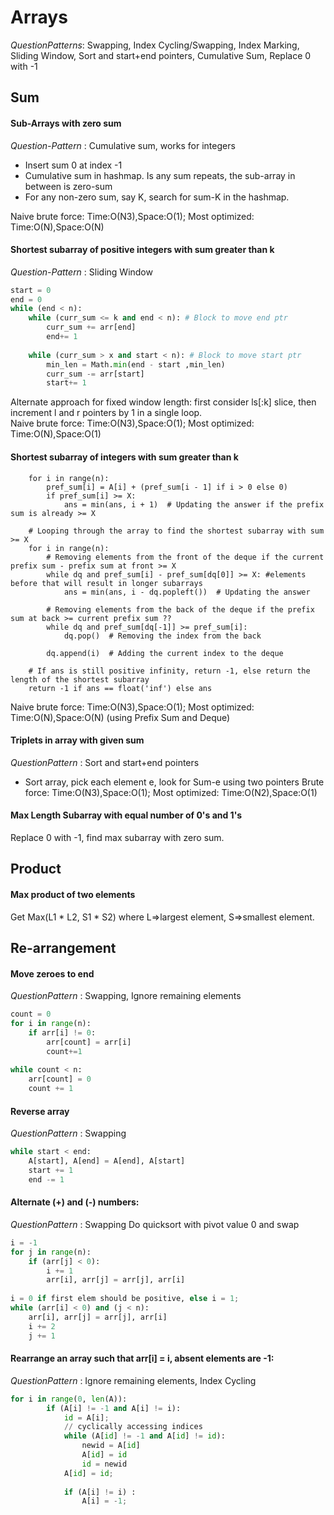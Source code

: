 # Arrays

*QuestionPatterns*: Swapping, Index Cycling/Swapping, Index Marking, Sliding Window, Sort and start+end pointers, Cumulative Sum, Replace 0 with -1

## Sum
#### Sub-Arrays with zero sum
*Question-Pattern* : Cumulative sum, works for integers
* Insert sum 0 at index -1
* Cumulative sum in hashmap. Is any sum repeats, the sub-array in between is zero-sum
* For any non-zero sum, say K, search for sum-K in the hashmap.  

Naive brute force: Time:O(N3),Space:O(1); Most optimized: Time:O(N),Space:O(N)

#### Shortest subarray of positive integers with sum greater than k
*Question-Pattern* : Sliding Window
```python
start = 0
end = 0
while (end < n): 
	while (curr_sum <= k and end < n): # Block to move end ptr
		curr_sum += arr[end] 
		end+= 1
		
	while (curr_sum > x and start < n): # Block to move start ptr
		min_len = Math.min(end - start ,min_len)
		curr_sum -= arr[start] 
		start+= 1
```
Alternate approach for fixed window length: first consider ls[:k] slice, then increment l and r pointers by 1 in a single loop.  
Naive brute force: Time:O(N3),Space:O(1); Most optimized: Time:O(N),Space:O(1)

#### Shortest subarray of integers with sum greater than k

```    # Calculating prefix sums
    for i in range(n):
        pref_sum[i] = A[i] + (pref_sum[i - 1] if i > 0 else 0)
        if pref_sum[i] >= X:
            ans = min(ans, i + 1)  # Updating the answer if the prefix sum is already >= X

    # Looping through the array to find the shortest subarray with sum >= X
    for i in range(n):
        # Removing elements from the front of the deque if the current prefix sum - prefix sum at front >= X
        while dq and pref_sum[i] - pref_sum[dq[0]] >= X: #elements before that will result in longer subarrays
            ans = min(ans, i - dq.popleft())  # Updating the answer
            
        # Removing elements from the back of the deque if the prefix sum at back >= current prefix sum ??
        while dq and pref_sum[dq[-1]] >= pref_sum[i]:
            dq.pop()  # Removing the index from the back

        dq.append(i)  # Adding the current index to the deque

    # If ans is still positive infinity, return -1, else return the length of the shortest subarray
    return -1 if ans == float('inf') else ans
```
Naive brute force: Time:O(N3),Space:O(1); Most optimized: Time:O(N),Space:O(N) (using Prefix Sum and Deque)

#### Triplets in array with given sum
*QuestionPattern* : Sort and start+end pointers
* Sort array, pick each element e, look for Sum-e using two pointers
Brute force: Time:O(N3),Space:O(1); Most optimized: Time:O(N2),Space:O(1)

#### Max Length Subarray with equal number of 0's and 1's
Replace 0 with -1, find max subarray with zero sum.

## Product
#### Max product of two elements
Get Max(L1 * L2, S1 * S2) where L=>largest element, S=>smallest element.

## Re-arrangement
#### Move zeroes to end
*QuestionPattern* : Swapping, Ignore remaining elements
```python
count = 0
for i in range(n): 
	if arr[i] != 0:
		arr[count] = arr[i] 
		count+=1
		
while count < n: 
	arr[count] = 0
	count += 1
```

####  Reverse array
*QuestionPattern* : Swapping
```python
while start < end: 
	A[start], A[end] = A[end], A[start] 
	start += 1
	end -= 1
```

#### Alternate (+) and (-) numbers:
*QuestionPattern* : Swapping
Do quicksort with pivot value 0 and swap
```python
i = -1
for j in range(n): 
	if (arr[j] < 0): 
		i += 1
		arr[i], arr[j] = arr[j], arr[i] 
		
i = 0 if first elem should be positive, else i = 1;
while (arr[i] < 0) and (j < n):
	arr[i], arr[j] = arr[j], arr[i] 
	i += 2     
	j += 1
```

#### Rearrange an array such that arr[i] = i, absent elements are -1:
*QuestionPattern* : Ignore remaining elements, Index Cycling
```python
for i in range(0, len(A)): 
        if (A[i] != -1 and A[i] != i): 
            id = A[i];
			// cyclically accessing indices
            while (A[id] != -1 and A[id] != id):
                newid = A[id]
                A[id] = id
				id = newid
            A[id] = id; 
  
            if (A[i] != i) :
                A[i] = -1; 
```

